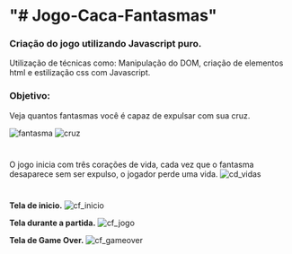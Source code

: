 <h1>"# Jogo-Caca-Fantasmas"</h1>

<h3>Criação do jogo utilizando Javascript puro.</h3>

Utilização de técnicas como: Manipulação do DOM, criação de elementos html e estilização css com Javascript.

<h3>Objetivo:</h3>
Veja quantos fantasmas você é capaz de expulsar com sua cruz. 

![fantasma](https://user-images.githubusercontent.com/41700939/71425287-607e2700-2679-11ea-804d-57356ab7c988.jpg) 
![cruz](https://user-images.githubusercontent.com/41700939/71425289-6411ae00-2679-11ea-95a7-903452ce1998.jpg)
#
O jogo inicia com três corações de vida, cada vez que o fantasma desaparece sem ser expulso, o jogador perde uma vida.
![cd_vidas](https://user-images.githubusercontent.com/41700939/71425179-a8507e80-2678-11ea-9a6c-be8593868f13.jpg)

#
#


<b>Tela de inicio.</b>
![cf_inicio](https://user-images.githubusercontent.com/41700939/71425035-2449c700-2677-11ea-810c-e075e83cd985.jpg)

<b>Tela durante a partida.</b>
![cf_jogo](https://user-images.githubusercontent.com/41700939/71425036-26138a80-2677-11ea-9093-3487532ad093.jpg)

<b>Tela de Game Over.</b>
![cf_gameover](https://user-images.githubusercontent.com/41700939/71425039-2f045c00-2677-11ea-9342-2685d72d8b52.jpg)
